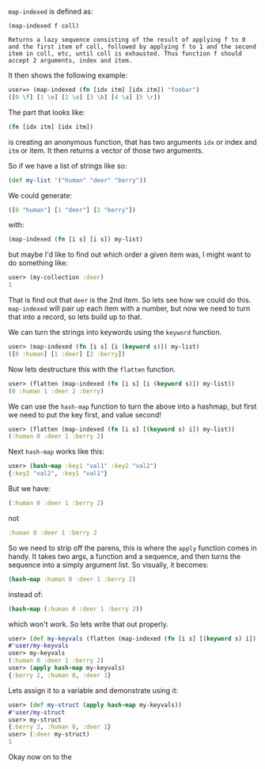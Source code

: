 `map-indexed` is defined as:

```
(map-indexed f coll)

Returns a lazy sequence consisting of the result of applying f to 0
and the first item of coll, followed by applying f to 1 and the second
item in coll, etc, until coll is exhausted. Thus function f should
accept 2 arguments, index and item.
```

It then shows the following example:

```clojure
user=> (map-indexed (fn [idx itm] [idx itm]) "foobar")
([0 \f] [1 \o] [2 \o] [3 \b] [4 \a] [5 \r])
```

The part that looks like:

```clojure
(fn [idx itm] [idx itm])
```

is creating an anonymous function, that has two arguments `idx` or
index and `itm` or item.  It then returns a vector of those two
arguments. 

So if we have a list of strings like so:

```clojure
(def my-list '("human" "deer" "berry"))
```

We could generate:

```clojure
([0 "human"] [1 "deer"] [2 "berry"])
```

with:

```clojure
(map-indexed (fn [i s] [i s]) my-list)
```

but maybe I'd like to find out which order a given item was, I might
want to do something like:

```clojure
user> (my-collection :deer)
1
```

That is find out that `deer` is the 2nd item.  So lets see how we
could do this.  `map-indexed` will pair up each item with a number,
but now we need to turn that into a record, so lets build up to that. 

We can turn the strings into keywords using the `keyword` function.

```clojure
user> (map-indexed (fn [i s] [i (keyword s)]) my-list)
([0 :human] [1 :deer] [2 :berry])
```

Now lets destructure this with the `flatten` function.

```clojure
user> (flatten (map-indexed (fn [i s] [i (keyword s)]) my-list))
(0 :human 1 :deer 2 :berry)
```

We can use the `hash-map` function to turn the above into a hashmap,
but first we need to put the key first, and value second!

```clojure
user> (flatten (map-indexed (fn [i s] [(keyword s) i]) my-list))
(:human 0 :deer 1 :berry 2)
```

Next `hash-map` works like this:

```clojure
user> (hash-map :key1 "val1" :key2 "val2")
{:key2 "val2", :key1 "val1"}
```

But we have:

```clojure
(:human 0 :deer 1 :berry 2)
```

not

```clojure
:human 0 :deer 1 :berry 2
```

So we need to strip off the parens, this is where the `apply` function
comes in handy.  It takes two args, a function and a sequence, and
then turns the sequence into a simply argument list.  So visually, it becomes:

```clojure
(hash-map :human 0 :deer 1 :berry 2)
```

instead of:

```clojure
(hash-map (:human 0 :deer 1 :berry 2))
```

which won't work.  So lets write that out properly.

```clojure
user> (def my-keyvals (flatten (map-indexed (fn [i s] [(keyword s) i]) my-list)))
#'user/my-keyvals
user> my-keyvals
(:human 0 :deer 1 :berry 2)
user> (apply hash-map my-keyvals)
{:berry 2, :human 0, :deer 1}
```

Lets assign it to a variable and demonstrate using it:

```clojure
user> (def my-struct (apply hash-map my-keyvals))
#'user/my-struct
user> my-struct
{:berry 2, :human 0, :deer 1}
user> (:deer my-struct)
1
```

Okay now on to the 



